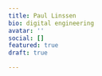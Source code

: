 ```yaml
---
title: Paul Linssen
bio: digital engineering
avatar: ''
social: []
featured: true
draft: true

---
```

